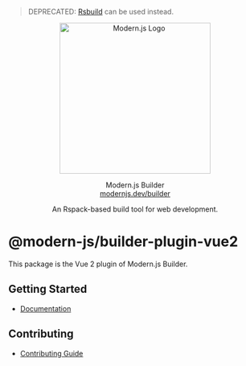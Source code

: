 > DEPRECATED: [Rsbuild](https://github.com/web-infra-dev/rsbuild) can be used instead.

<p align="center">
  <a href="https://modernjs.dev" target="blank"><img src="https://lf3-static.bytednsdoc.com/obj/eden-cn/ylaelkeh7nuhfnuhf/modernjs-cover.png" width="300" alt="Modern.js Logo" /></a>
</p>
<p align="center">
  Modern.js Builder
  <br/>
  <a href="https://modernjs.dev/builder/en" target="blank">
    modernjs.dev/builder
  </a>
</p>
<p align="center">
  An Rspack-based build tool for web development.
</p>

# @modern-js/builder-plugin-vue2

This package is the Vue 2 plugin of Modern.js Builder.

## Getting Started

- [Documentation](https://modernjs.dev/builder/en/plugins/plugin-vue2.html)

## Contributing

- [Contributing Guide](https://github.com/web-infra-dev/modern.js/blob/main/CONTRIBUTING.md)
